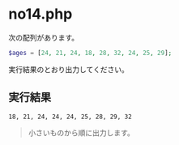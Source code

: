 # no14.php

次の配列があります。

```php
$ages = [24, 21, 24, 18, 28, 32, 24, 25, 29];
```

実行結果のとおり出力してください。

## 実行結果

```
18, 21, 24, 24, 24, 25, 28, 29, 32
```

> 小さいものから順に出力します。
